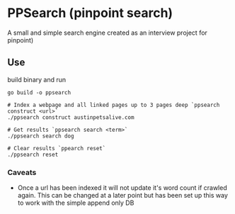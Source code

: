 # PPSearch (pinpoint search)
A small and simple search engine created as an interview project for pinpoint)

## Use

build binary and run
```
go build -o ppsearch

# Index a webpage and all linked pages up to 3 pages deep `ppsearch construct <url>`
./ppsearch construct austinpetsalive.com

# Get results `ppsearch search <term>`
./ppsearch search dog

# Clear results `ppearch reset`
./ppsearch reset
```

### Caveats
- Once a url has been indexed it will not update it's word count if crawled again. This can be changed at a later point but has been set up this way to work with the simple append only DB